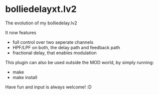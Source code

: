 # bolliedelayxt.lv2

The evolution of my bolliedelay.lv2

It now features 
- full control over two seperate channels
- HPF/LPF on both, the delay path and feedback path
- fractional delay, that enables modulation

This plugin can also be used outside the MOD world, by simply running:
- make
- make install

Have fun and input is always welcome! :D
